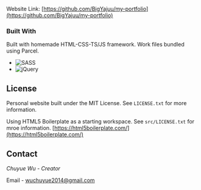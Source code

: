 <a name="readme-top"></a>

Website Link: [https://github.com/BigYajuu/my-portfolio](https://github.com/BigYajuu/my-portfolio)

### Built With
Built with homemade HTML-CSS-TS/JS framework. Work files bundled using Parcel.
* ![SASS](https://img.shields.io/badge/SASS-hotpink.svg?style=for-the-badge&logo=SASS&logoColor=white)
* ![jQuery](https://img.shields.io/badge/jquery-%230769AD.svg?style=for-the-badge&logo=jquery&logoColor=white)

<!-- <p align="right">(<a href="#readme-top">back to top</a>)</p> -->


## License
Personal website built under the MIT License. See `LICENSE.txt` for more information.

Using HTML5 Boilerplate as a starting workspace. See `src/LICENSE.txt` for mroe information.
[https://html5boilerplate.com/](https://html5boilerplate.com/)

<!-- <p align="right">(<a href="#readme-top">back to top</a>)</p> -->


<!-- CONTACT -->
## Contact
_Chuyue Wu - Creator_

Email - wuchuyue2014@gmail.com

<!-- <p align="right">(<a href="#readme-top">back to top</a>)</p> -->
